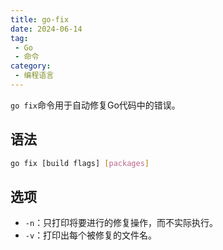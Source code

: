 ```yaml
---
title: go-fix
date: 2024-06-14
tag:
 - Go
 - 命令
category:
 - 编程语言
---
```


<!-- more -->


`go fix`命令用于自动修复Go代码中的错误。

## 语法

```bash
go fix [build flags] [packages]
```

## 选项

- `-n`：只打印将要进行的修复操作，而不实际执行。
- `-v`：打印出每个被修复的文件名。
